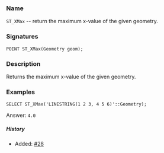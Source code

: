 ### Name
`ST_XMax` -- return the maximum x-value of the given geometry.

### Signatures

```mysql
POINT ST_XMax(Geometry geom);
```

### Description

Returns the maximum x-value of the given geometry.

### Examples

```mysql
SELECT ST_XMax('LINESTRING(1 2 3, 4 5 6)'::Geometry);
```
Answer:    `4.0`

##### History

* Added: [#28](https://github.com/irstv/H2GIS/pull/28)
